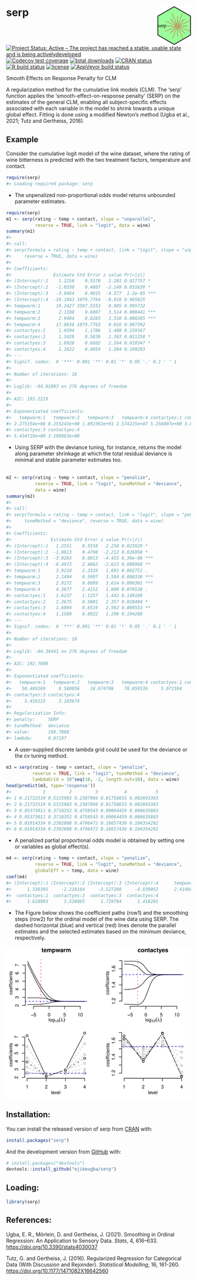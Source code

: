 
<!-- README.md is generated from README.Rmd. Please edit that file -->

# serp <img src='man/figures/hex_logo.png' align="right" height="105" />

<!-- badges: start -->

[![Project Status: Active – The project has reached a stable, usable
state and is being
activelydeveloped](https://www.repostatus.org/badges/latest/active.svg)](https://www.repostatus.org/#active)
[![Codecov test
coverage](https://codecov.io/gh/ejikeugba/serp/branch/master/graph/badge.svg)](https://codecov.io/gh/ejikeugba/serp?branch=master)
[![total
downloads](http://cranlogs.r-pkg.org/badges/grand-total/serp)](http://cranlogs.r-pkg.org/badges/grand-total)
[![CRAN
status](https://www.r-pkg.org/badges/version/serp)](https://CRAN.R-project.org/package=serp)
[![R build
status](https://github.com/ejikeugba/serp/workflows/R-CMD-check/badge.svg)](https://github.com/ejikeugba/serp/actions)
[![license](https://img.shields.io/badge/license-GPL--2-blue.svg)](https://www.gnu.org/licenses/gpl-2.0.en.html)
[![AppVeyor build
status](https://ci.appveyor.com/api/projects/status/github/ejikeugba/serp?branch=master&svg=true)](https://ci.appveyor.com/project/ejikeugba/serp)

<!-- badges: end -->

Smooth Effects on Response Penalty for CLM

A regularization method for the cumulative link models (CLM). The ‘serp’
function applies the ‘smooth-effect-on-response penalty’ (SERP) on the
estimates of the general CLM, enabling all subject-specific effects
associated with each variable in the model to shrink towards a unique
global effect. Fitting is done using a modified Newton’s method (Ugba et
al., 2021; Tutz and Gertheiss, 2016).

## Example

Consider the cumulative logit model of the wine dataset, where the
rating of wine bitterness is predicted with the two treatment factors,
temperature and contact.

``` r
require(serp)
#> Loading required package: serp
```

  - The unpenalized non-proportional odds model returns unbounded
    parameter estimates.

<!-- end list -->

``` r
require(serp)
m1 <- serp(rating ~ temp + contact, slope = "unparallel",
           reverse = TRUE, link = "logit", data = wine)
summary(m1)
#> 
#> call:
#> serp(formula = rating ~ temp + contact, link = "logit", slope = "unparallel", 
#>     reverse = TRUE, data = wine)
#> 
#> Coefficients:
#>                Estimate Std Error z value Pr(>|z|)    
#> (Intercept):1    1.2258    0.5570   2.201 0.027757 *  
#> (Intercept):2   -1.0330    0.4807  -2.149 0.031638 *  
#> (Intercept):3   -3.9464    0.9015  -4.377  1.2e-05 ***
#> (Intercept):4  -19.1843 1079.7764  -0.018 0.985825    
#> tempwarm:1      19.2427 3597.5553   0.005 0.995732    
#> tempwarm:2       2.1108    0.6007   3.514 0.000441 ***
#> tempwarm:3       2.9404    0.8283   3.550 0.000385 ***
#> tempwarm:4      17.0636 1079.7763   0.016 0.987392    
#> contactyes:1     1.6594    1.1786   1.408 0.159167    
#> contactyes:2     1.3429    0.5830   2.303 0.021258 *  
#> contactyes:3     1.6928    0.6602   2.564 0.010347 *  
#> contactyes:4     1.1622    0.9054   1.284 0.199293    
#> ---
#> Signif. codes:  0 '***' 0.001 '**' 0.01 '*' 0.05 '.' 0.1 ' ' 1
#> 
#> Number of iterations: 18 
#> 
#> Loglik: -84.61093 on 276 degrees of freedom 
#> 
#> AIC: 193.2219
#> 
#> Exponentiated coefficients:
#>   tempwarm:1   tempwarm:2   tempwarm:3   tempwarm:4 contactyes:1 contactyes:2 
#> 2.275154e+08 8.255243e+00 1.892362e+01 2.574225e+07 5.256007e+00 3.830073e+00 
#> contactyes:3 contactyes:4 
#> 5.434719e+00 3.196963e+00
```

  - Using SERP with the deviance tuning, for instance, returns the model
    along parameter shrinkage at which the total residual deviance is
    minimal and stable parameter estimates too.

<!-- end list -->

``` r

m2 <- serp(rating ~ temp + contact, slope = "penalize",
           reverse = TRUE, link = "logit", tuneMethod = "deviance",
           data = wine)
summary(m2)
#> 
#> call:
#> serp(formula = rating ~ temp + contact, link = "logit", slope = "penalize", 
#>     tuneMethod = "deviance", reverse = TRUE, data = wine)
#> 
#> Coefficients:
#>               Estimate Std Error z value Pr(>|z|)    
#> (Intercept):1   1.2551    0.5558   2.258 0.023929 *  
#> (Intercept):2  -1.0613    0.4798  -2.212 0.026958 *  
#> (Intercept):3  -3.9263    0.8813  -4.455 8.39e-06 ***
#> (Intercept):4  -6.4972    2.4862  -2.613 0.008968 ** 
#> tempwarm:1      3.9218    2.3329   1.681 0.092751 .  
#> tempwarm:2      2.1494    0.5997   3.584 0.000338 ***
#> tempwarm:3      2.9272    0.8099   3.614 0.000301 ***
#> tempwarm:4      4.3677    2.4152   1.808 0.070538 .  
#> contactyes:1    1.6237    1.1257   1.442 0.149189    
#> contactyes:2    1.3675    0.5801   2.357 0.018404 *  
#> contactyes:3    1.6894    0.6519   2.592 0.009553 ** 
#> contactyes:4    1.1580    0.8922   1.298 0.194288    
#> ---
#> Signif. codes:  0 '***' 0.001 '**' 0.01 '*' 0.05 '.' 0.1 ' ' 1
#> 
#> Number of iterations: 10 
#> 
#> Loglik: -84.39441 on 276 degrees of freedom 
#> 
#> AIC: 192.7888
#> 
#> Exponentiated coefficients:
#>   tempwarm:1   tempwarm:2   tempwarm:3   tempwarm:4 contactyes:1 contactyes:2 
#>    50.489269     8.580056    18.674798    78.859536     5.071594     3.925343 
#> contactyes:3 contactyes:4 
#>     5.416215     3.183674 
#> 
#> Regularization Info:
#> penalty:     SERP
#> tuneMethod:  deviance
#> value:       168.7888
#> lambda:      0.07197
```

  - A user-supplied discrete lambda grid could be used for the deviance
    or the cv tuning method.

<!-- end list -->

``` r
m3 = serp(rating ~ temp + contact, slope = "penalize",
          reverse = TRUE, link = "logit", tuneMethod = "deviance",
          lambdaGrid = 10^seq(10, -2, length.out=10), data = wine)
head(predict(m3, type='response'))
#>            1         2         3          4           5
#> 1 0.21732519 0.5315983 0.2307966 0.01758655 0.002693383
#> 2 0.21732519 0.5315983 0.2307966 0.01758655 0.002693383
#> 3 0.05373011 0.3710352 0.4759543 0.09064459 0.008635883
#> 4 0.05373011 0.3710352 0.4759543 0.09064459 0.008635883
#> 5 0.01014334 0.2392808 0.4796472 0.16657436 0.104354292
#> 6 0.01014334 0.2392808 0.4796472 0.16657436 0.104354292
```

  - A penalized partial proportional odds model is obtained by setting
    one or variables as global effect(s).

<!-- end list -->

``` r
m4 <- serp(rating ~ temp + contact, slope = "penalize",
           reverse = TRUE, link = "logit", tuneMethod = "deviance",
           globalEff = ~ temp, data = wine)
coef(m4)
#> (Intercept):1 (Intercept):2 (Intercept):3 (Intercept):4      tempwarm 
#>      1.336395     -1.218164     -3.527260     -4.839052      2.414606 
#>  contactyes:1  contactyes:2  contactyes:3  contactyes:4 
#>      1.628993      1.526065      1.729784      1.418281
```

  - The Figure below shows the coefficient paths (row1) and the
    smoothing steps (row2) for the ordinal model of the wine data using
    SERP. The dashed horizontal (blue) and vertical (red) lines denote
    the parallel estimates and the selected estimates based on the
    minimum deviance, respectively.

<img src='man/figures/serpshrink.png' width = "600" />

## Installation:

You can install the released version of serp from
[CRAN](https://cran.r-project.org/package=serp) with:

``` r
install.packages("serp")
```

And the development version from
[GitHub](https://github.com/ejikeugba/serp) with:

``` r
# install.packages("devtools")
devtools::install_github("ejikeugba/serp")
```

## Loading:

``` r
library(serp)
```

## References:

Ugba, E. R., Mörlein, D. and Gertheiss, J. (2021). Smoothing in Ordinal
Regression: An Application to Sensory Data. *Stats*, 4, 616–633.
<https://doi.org/10.3390/stats4030037>

Tutz, G. and Gertheiss, J. (2016). Regularized Regression for
Categorical Data (With Discussion and Rejoinder). *Statistical
Modelling*, 16, 161-260. <https://doi.org/10.1177/1471082X16642560>

